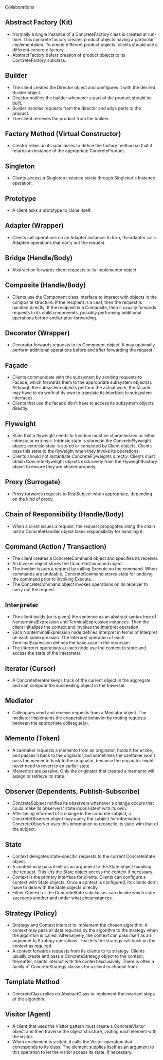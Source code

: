 Collaborations

## Abstract Factory (Kit) ##
+	Normally a single instance of a ConcreteFactory class is created at run-time. This concrete factory creates product objects having a particular implementation. To create different product objects, clients should use a different concrete factory.
+	AbstractFactory defers creation of product objects to its ConcreteFactory subclass.

## Builder ##
+	The client creates the Director object and configures it with the desired Builder object.
+	Director notifies the builder whenever a part of the product should be built.
+	Builder handles requests from the director and adds parts to the product.
+	The client retrieves the product from the builder.

## Factory Method (Virtual Constructor) ##
+	Creator relies on its subclasses to define the factory method so that it returns an instance of the appropriate ConcreteProduct.

## Singleton ##
+	Clients access a Singleton instance solely through Singleton's Instance operation.

## Prototype ##
+	A client asks a prototype to clone itself.

## Adapter (Wrapper) ##
+	Clients call operations on an Adapter instance. In turn, the adapter calls Adaptee operations that carry out the request.

## Bridge (Handle/Body) ##
+	Abstraction forwards client requests to its Implementor object.

## Composite (Handle/Body) ##
+	Clients use the Component class interface to interact with objects in the composite structure. If the recipient is a Leaf, then the request is handled directly. If the recipient is a Composite, then it usually forwards requests to its child components, possibly performing additional operations before and/or after forwarding.

## Decorator (Wrapper) ##
+	Decorator forwards requests to its Component object. It may optionally perform additional operations before and after forwarding the request.

## Façade ##
+	Clients communicate with the subsystem by sending requests to Facade, which forwards them to the appropriate subsystem object(s). Although the subsystem objects perform the actual work, the facade may have to do work of its own to translate its interface to subsystem interfaces.
+	Clients that use the facade don't have to access its subsystem objects directly.

## Flyweight ##
+	State that a flyweight needs to function must be characterized as either intrinsic or extrinsic. Intrinsic state is stored in the ConcreteFlyweight object; extrinsic state is stored or computed by Client objects. Clients pass this state to the flyweight when they invoke its operations.
+	Clients should not instantiate ConcreteFlyweights directly. Clients must obtain ConcreteFlyweight objects exclusively from the FlyweightFactory object to ensure they are shared properly.

## Proxy (Surrogate) ##
+	Proxy forwards requests to RealSubject when appropriate, depending on the kind of proxy.

## Chain of Responsibility (Handle/Body) ##
+	When a client issues a request, the request propagates along the chain until a ConcreteHandler object takes responsibility for handling it.

## Command (Action / Transaction) ##
+	The client creates a ConcreteCommand object and specifies its receiver.
+	An Invoker object stores the ConcreteCommand object.
+	The invoker issues a request by calling Execute on the command. When commands are undoable, ConcreteCommand stores state for undoing the command prior to invoking Execute.
+	The ConcreteCommand object invokes operations on its receiver to carry out the request.

## Interpreter ##
+	The client builds (or is given) the sentence as an abstract syntax tree of NonterminalExpression and TerminalExpression instances. Then the client initializes the context and invokes the Interpret operation.
+	Each NonterminalExpression node defines Interpret in terms of Interpret on each subexpression. The Interpret operation of each TerminalExpression defines the base case in the recursion.
+	The Interpret operations at each node use the context to store and access the state of the interpreter.

## Iterator (Cursor) ##
+	A ConcreteIterator keeps track of the current object in the aggregate and can compute the succeeding object in the traversal.

## Mediator ##
+	Colleagues send and receive requests from a Mediator object. The mediator implements the cooperative behavior by routing requests between the appropriate colleague(s).

## Memento (Token) ##
+	A caretaker requests a memento from an originator, holds it for a time, and passes it back to the originator, but sometimes the caretaker won't pass the memento back to the originator, because the originator might never need to revert to an earlier state.
+	Mementos are passive. Only the originator that created a memento will assign or retrieve its state.

## Observer (Dependents, Publish-Subscribe) ##
+	ConcreteSubject notifies its observers whenever a change occurs that could make its observers' state inconsistent with its own.
+	After being informed of a change in the concrete subject, a ConcreteObserver object may query the subject for information. ConcreteObserver uses this information to reconcile its state with that of the subject.

## State ##
+	Context delegates state-specific requests to the current ConcreteState object.
+	A context may pass itself as an argument to the State object handling the request. This lets the State object access the context if necessary.
+	Context is the primary interface for clients. Clients can configure a context with State objects. Once a context is configured, its clients don't have to deal with the State objects directly.
+	Either Context or the ConcreteState subclasses can decide which state succeeds another and under what circumstances.

## Strategy (Policy) ##
+	Strategy and Context interact to implement the chosen algorithm. A context may pass all data required by the algorithm to the strategy when the algorithm is called. Alternatively, the context can pass itself as an argument to Strategy operations. That lets the strategy call back on the context as required.
+	A context forwards requests from its clients to its strategy. Clients usually create and pass a ConcreteStrategy object to the context; thereafter, clients interact with the context exclusively. There is often a family of ConcreteStrategy classes for a client to choose from.

## Template Method ##
+	ConcreteClass relies on AbstractClass to implement the invariant steps of the algorithm.

## Visitor (Agent) ##
+	A client that uses the Visitor pattern must create a ConcreteVisitor object and then traverse the object structure, visiting each element with the visitor.
+	When an element is visited, it calls the Visitor operation that corresponds to its class. The element supplies itself as an argument to this operation to let the visitor access its state, if necessary.
